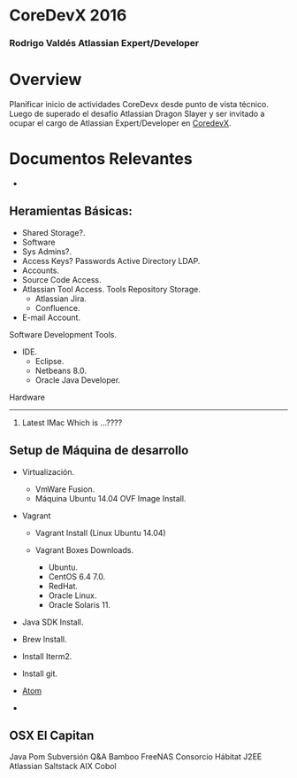 # CoreDevX 2016 
### Rodrigo Valdés Atlassian Expert/Developer

# Overview

Planificar inicio de actividades CoreDevx desde punto de vista técnico. Luego de superado el 
desafío Atlassian Dragon Slayer y ser invitado a ocupar el cargo de Atlassian Expert/Developer
en [CoredevX](https://www.coredevx.com/site/).

# Documentos Relevantes 

- 


## Heramientas Básicas:

- Shared Storage?.
- Software
- Sys Admins?.
- Access Keys? Passwords  Active Directory LDAP.
- Accounts.
- Source Code Access.
- Atlassian Tool Access. Tools Repository Storage.
  - Atlassian Jira.
  - Confluence.
- E-mail Account.

Software Development Tools.

- IDE.
  - Eclipse.
  - Netbeans 8.0.
  - Oracle Java Developer.


Hardware
___

1. Latest IMac Which is ...????

Setup de Máquina de desarrollo
---

* Virtualización.
  - VmWare Fusion.
  - Máquina Ubuntu 14.04 OVF Image Install.
* Vagrant
  - Vagrant Install (Linux Ubuntu 14.04)

  
  - Vagrant Boxes Downloads.
    - Ubuntu.
    - CentOS 6.4 7.0.
    - RedHat.
    - Oracle Linux.
    - Oracle Solaris 11.

* Java SDK Install.
* Brew Install.
* Install Iterm2.
* Install git.
* [Atom](https://atom.io/)
*

OSX El Capitan
---



Java
Pom
Subversión
Q&A
Bamboo
FreeNAS
Consorcio 
Hábitat
J2EE
Atlassian
Saltstack
AIX
Cobol
